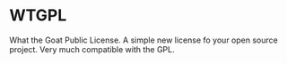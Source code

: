# WTGPL

What the Goat Public License. A simple new license fo your open source project. Very much compatible with the GPL.
